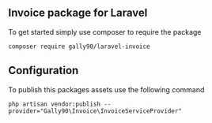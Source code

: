 ## Invoice package for Laravel

To get started simply use composer to require the package

    composer require gally90/laravel-invoice

## Configuration

To publish this packages assets use the following command

    php artisan vendor:publish --provider="Gally90\Invoice\InvoiceServiceProvider"

